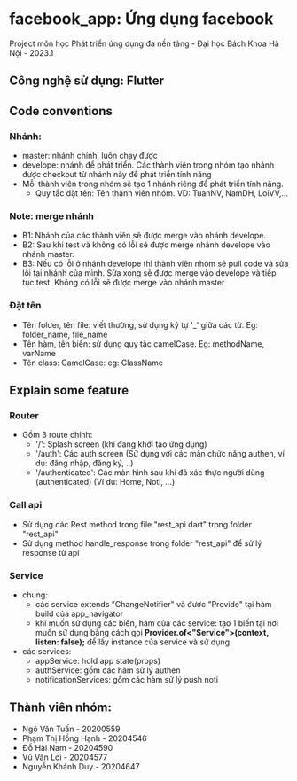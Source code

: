 # facebook_app: Ứng dụng facebook

Project môn học Phát triển ứng dụng đa nền tảng - Đại học Bách Khoa Hà Nội - 2023.1

## Công nghệ sử dụng: Flutter

## Code conventions

### Nhánh:
- master: nhánh chính, luôn chạy được
- develope: nhánh để phát triển. Các thành viên trong nhóm tạo nhánh được checkout từ nhánh này để phát triển tính năng
- Mỗi thành viên trong nhóm sẽ tạo 1 nhánh riêng để phát triển tính năng.
  + Quy tắc đặt tên: Tên thành viên nhóm. VD: TuanNV, NamDH, LoiVV,...
  
### Note: merge nhánh
- B1: Nhánh của các thành viên sẽ được merge vào nhánh develope.
- B2: Sau khi test và không có lỗi sẽ được merge nhánh develope vào nhánh master.
- B3: Nếu có lỗi ở nhánh develope thì thành viên nhóm sẽ pull code và sửa lỗi tại nhánh của mình. Sửa xong sẽ được merge vào develope và tiếp tục test. Không có lỗi sẽ được merge vào nhánh master

### Đặt tên
- Tên folder, tên file: viết thường, sử dụng ký tự '_' giữa các từ. Eg: folder_name, file_name
- Tên hàm, tên biến: sử dụng quy tắc camelCase. Eg: methodName, varName
- Tên class: CamelCase: eg: ClassName

## Explain some feature
### Router
- Gồm 3 route chính: 
  + '/': Splash screen (khi đang khởi tạo ứng dụng)
  + '/auth': Các auth screen (Sử dụng với các màn chức năng authen, ví dụ: đăng nhập, đăng ký, ..)
  + '/authenticated': Các màn hình sau khi đã xác thực người dùng (authenticated) (Ví dụ: Home, Noti, ...)

### Call api
- Sử dụng các Rest method trong file "rest_api.dart" trong folder "rest_api"  
- Sử dụng method handle_response trong folder "rest_api" để sử lý response từ api

### Service
- chung: 
  + các service extends "ChangeNotifier" và được "Provide" tại hàm build của app_navigator
  + khi muốn sử dụng các biến, hàm của các service: tạo 1 biến tại nơi muốn sử dụng bằng cách gọi **Provider.of<"Service">(context, listen: false);** để lấy instance của service và sử dụng
- các services:
  + appService: hold app state(props)
  + authService: gồm các hàm sử lý authen
  + notificationServices: gồm các hàm sử lý push noti


## Thành viên nhóm:
- Ngô Văn Tuấn - 20200559
- Phạm Thị Hồng Hạnh - 20204546
- Đỗ Hải Nam - 20204590
- Vũ Văn Lợi - 20204577
- Nguyễn Khánh Duy - 20204647

